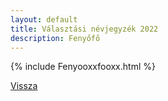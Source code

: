 ```yaml
---
layout: default
title: Választási névjegyzék 2022
description: Fenyőfő
---
```


{% include Fenyooxxfooxx.html %}

[Vissza](./)